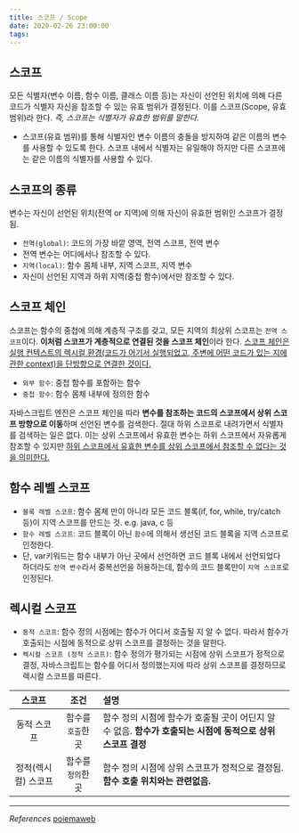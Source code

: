 ```yaml
---
title: 스코프 / Scope
date: 2020-02-26 23:00:00
tags:
---
```


## 스코프

모든 식별자(변수 이름, 함수 이름, 클래스 이름 등)는 자신이 선언된 위치에 의해 다른 코드가 식별자 자신을 참조할 수 있는 유효 범위가 결정된다. 이를 스코프(Scope, 유효범위)라 한다. _즉, 스코프는 식별자가 유효한 범위를 말한다._

- 스코프(유효 범위)를 통해 식별자인 변수 이름의 충돌을 방지하여 같은 이름의 변수를 사용할 수 있도록 한다. 스코프 내에서 식별자는 유일해야 하지만 다른 스코프에는 같은 이름의 식별자를 사용할 수 있다.

## 스코프의 종류

변수는 자신이 선언된 위치(전역 or 지역)에 의해 자신이 유효한 범위인 스코프가 결정됨.

- `전역(global)`: 코드의 가장 바깥 영역, 전역 스코프, 전역 변수
- 전역 변수는 어디에서나 참조할 수 있다.
- `지역(local)`: 함수 몸체 내부, 지역 스코프, 지역 변수
- 자신이 선언된 지역과 하위 지역(중첩 함수)에서만 참조할 수 있다.

## 스코프 체인

스코프는 함수의 중첩에 의해 계층적 구조를 갖고, 모든 지역의 최상위 스코프는 `전역 스코프`이다. **이처럼 스코프가 계층적으로 연결된 것을 스코프 체인**이라 한다. <u>스코프 체인은 실행 컨텍스트의 렉시컬 환경(코드가 어기서 실행되었고, 주변에 어떤 코드가 있는 지에 관한 context)을 단방향으로 연결한 것이다.</u>

- `외부 함수`: 중첩 함수를 포함하는 함수
- `중첩 함수`: 함수 몸체 내부에 정의한 함수

자바스크립트 엔진은 스코프 체인을 따라 **변수를 참조하는 코드의 스코프에서 상위 스코프 방향으로 이동**하며 선언된 변수를 검색한다. 절대 하위 스코프로 내려가면서 식별자를 검색하는 일은 없다. 이는 상위 스코프에서 유효한 변수는 하위 스코프에서 자유롭게 참조할 수 있지만 <u>하위 스코프에서 유효한 변수를 상위 스코프에서 참조할 수 없다는 것을 의미한다.</u>

## 함수 레벨 스코프

- `블록 레벨 스코프`: 함수 몸체 만이 아니라 모든 코드 블록(if, for, while, try/catch 등)이 지역 스코프를 만드는 것. e.g. java, c 등
- `함수 레벨 스코프`: 코드 블록이 아닌 `함수`에 의해서 생선된 코드 블록을 지역 스코프로 인정한다.
- 단, var키워드는 함수 내부가 아닌 곳에서 선언하면 코드 블록 내에서 선언되었다 하더라도 `전역 변수`라서 중복선언을 허용하는데, 함수의 코드 블록만이 `지역 스코프`로 인정된다.

## 렉시컬 스코프

- `동적 스코프`: 함수 정의 시점에는 함수가 어디서 호출될 지 알 수 없다. 따라서 함수가 호출되는 시점에 동적으로 상위 스코프를 결정하는 것을 말한다.
- `렉시컬 스코프 (정적 스코프)`: 함수 정의가 평가되는 시점에 상위 스코프가 정적으로 결정, 자바스크립트는 함수를 어디서 정의했는지에 따라 상위 스코프를 결정하므로 렉시컬 스코프를 따른다.

|       스코프        |        조건        | 설명                                                                                                        |
| :-----------------: | :----------------: | :---------------------------------------------------------------------------------------------------------- |
|     동적 스코프     | 함수를 `호출`한 곳 | 함수 정의 시점에 함수가 호출될 곳이 어딘지 알 수 없음. **함수가 호출되는 시점에 동적으로 상위 스코프 결정** |
| 정적(렉시컬) 스코프 | 함수를 `정의`한 곳 | 함수 정의 시점에 상위 스코프가 정적으로 결정됨. **함수 호출 위치와는 관련없음.**                            |

---

_References_
[poiemaweb](https://poiemaweb.com/fastcampus/scope)
